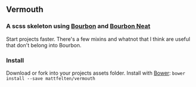 ## Vermouth
### A scss skeleton using [Bourbon](https://github.com/thoughtbot/bourbon) and [Bourbon Neat](https://github.com/thoughtbot/neat)
Start projects faster. There's a few mixins and whatnot that I think are useful that don't belong into Bourbon.

### Install
Download or fork into your projects assets folder.
Install with [Bower](http://bower.io/): `bower install --save mattfelten/vermouth`
